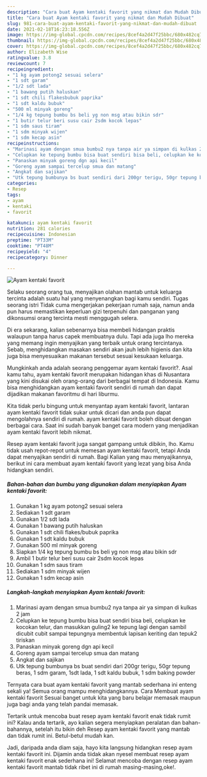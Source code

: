 ```yaml
---
description: "Cara buat Ayam kentaki favorit yang nikmat dan Mudah Dibuat"
title: "Cara buat Ayam kentaki favorit yang nikmat dan Mudah Dibuat"
slug: 981-cara-buat-ayam-kentaki-favorit-yang-nikmat-dan-mudah-dibuat
date: 2021-02-18T16:23:18.556Z
image: https://img-global.cpcdn.com/recipes/8cef4a2d47f25bbc/680x482cq70/ayam-kentaki-favorit-foto-resep-utama.jpg
thumbnail: https://img-global.cpcdn.com/recipes/8cef4a2d47f25bbc/680x482cq70/ayam-kentaki-favorit-foto-resep-utama.jpg
cover: https://img-global.cpcdn.com/recipes/8cef4a2d47f25bbc/680x482cq70/ayam-kentaki-favorit-foto-resep-utama.jpg
author: Elizabeth Wise
ratingvalue: 3.8
reviewcount: 7
recipeingredient:
- "1 kg ayam potong2 sesuai selera"
- "1 sdt garam"
- "1/2 sdt lada"
- "1 bawang putih haluskan"
- "1 sdt chili flakesbubuk paprika"
- "1 sdt kaldu bubuk"
- "500 ml minyak goreng"
- "1/4 kg tepung bumbu bs beli yg non msg atau bikin sdr"
- "1 butir telur beri susu cair 2sdm kocok lepas"
- "1 sdm saus tiram"
- "1 sdm minyak wijen"
- "1 sdm kecap asin"
recipeinstructions:
- "Marinasi ayam dengan smua bumbu2 nya tanpa air ya simpan di kulkas 2 jam"
- "Celupkan ke tepung bumbu bisa buat sendiri bisa beli, celupkan ke kocokan telur, dan masukkan guling2 ke tepung lagi dengan sambil dicubit cubit sampai tepungnya membentuk lapisan keriting dan tepuk2 tiriskan"
- "Panaskan minyak goreng dgn api kecil"
- "Goreng ayam sampai tercelup smua dan matang"
- "Angkat dan sajikan"
- "Utk tepung bumbunya bs buat sendiri dari 200gr terigu, 50gr tepung beras, 1 sdm garam, 1sdt lada, 1 sdt kaldu bubuk, 1 sdm baking powder"
categories:
- Resep
tags:
- ayam
- kentaki
- favorit

katakunci: ayam kentaki favorit 
nutrition: 281 calories
recipecuisine: Indonesian
preptime: "PT33M"
cooktime: "PT48M"
recipeyield: "4"
recipecategory: Dinner

---
```



![Ayam kentaki favorit](https://img-global.cpcdn.com/recipes/8cef4a2d47f25bbc/680x482cq70/ayam-kentaki-favorit-foto-resep-utama.jpg)

Selaku seorang orang tua, menyajikan olahan mantab untuk keluarga tercinta adalah suatu hal yang menyenangkan bagi kamu sendiri. Tugas seorang istri Tidak cuma mengerjakan pekerjaan rumah saja, namun anda pun harus memastikan keperluan gizi terpenuhi dan panganan yang dikonsumsi orang tercinta mesti menggugah selera.

Di era  sekarang, kalian sebenarnya bisa membeli hidangan praktis walaupun tanpa harus capek membuatnya dulu. Tapi ada juga lho mereka yang memang ingin menyajikan yang terbaik untuk orang tercintanya. Sebab, menghidangkan masakan sendiri akan jauh lebih higienis dan kita juga bisa menyesuaikan makanan tersebut sesuai kesukaan keluarga. 



Mungkinkah anda adalah seorang penggemar ayam kentaki favorit?. Asal kamu tahu, ayam kentaki favorit merupakan hidangan khas di Nusantara yang kini disukai oleh orang-orang dari berbagai tempat di Indonesia. Kamu bisa menghidangkan ayam kentaki favorit sendiri di rumah dan dapat dijadikan makanan favoritmu di hari liburmu.

Kita tidak perlu bingung untuk menyantap ayam kentaki favorit, lantaran ayam kentaki favorit tidak sukar untuk dicari dan anda pun dapat mengolahnya sendiri di rumah. ayam kentaki favorit boleh dibuat dengan berbagai cara. Saat ini sudah banyak banget cara modern yang menjadikan ayam kentaki favorit lebih nikmat.

Resep ayam kentaki favorit juga sangat gampang untuk dibikin, lho. Kamu tidak usah repot-repot untuk memesan ayam kentaki favorit, tetapi Anda dapat menyajikan sendiri di rumah. Bagi Kalian yang mau menyajikannya, berikut ini cara membuat ayam kentaki favorit yang lezat yang bisa Anda hidangkan sendiri.

<!--inarticleads1-->

##### Bahan-bahan dan bumbu yang digunakan dalam menyiapkan Ayam kentaki favorit:

1. Gunakan 1 kg ayam potong2 sesuai selera
1. Sediakan 1 sdt garam
1. Gunakan 1/2 sdt lada
1. Gunakan 1 bawang putih haluskan
1. Gunakan 1 sdt chili flakes/bubuk paprika
1. Gunakan 1 sdt kaldu bubuk
1. Gunakan 500 ml minyak goreng
1. Siapkan 1/4 kg tepung bumbu bs beli yg non msg atau bikin sdr
1. Ambil 1 butir telur beri susu cair 2sdm kocok lepas
1. Gunakan 1 sdm saus tiram
1. Sediakan 1 sdm minyak wijen
1. Gunakan 1 sdm kecap asin




<!--inarticleads2-->

##### Langkah-langkah menyiapkan Ayam kentaki favorit:

1. Marinasi ayam dengan smua bumbu2 nya tanpa air ya simpan di kulkas 2 jam
1. Celupkan ke tepung bumbu bisa buat sendiri bisa beli, celupkan ke kocokan telur, dan masukkan guling2 ke tepung lagi dengan sambil dicubit cubit sampai tepungnya membentuk lapisan keriting dan tepuk2 tiriskan
1. Panaskan minyak goreng dgn api kecil
1. Goreng ayam sampai tercelup smua dan matang
1. Angkat dan sajikan
1. Utk tepung bumbunya bs buat sendiri dari 200gr terigu, 50gr tepung beras, 1 sdm garam, 1sdt lada, 1 sdt kaldu bubuk, 1 sdm baking powder




Ternyata cara buat ayam kentaki favorit yang mantab sederhana ini enteng sekali ya! Semua orang mampu menghidangkannya. Cara Membuat ayam kentaki favorit Sesuai banget untuk kita yang baru belajar memasak maupun juga bagi anda yang telah pandai memasak.

Tertarik untuk mencoba buat resep ayam kentaki favorit enak tidak rumit ini? Kalau anda tertarik, ayo kalian segera menyiapkan peralatan dan bahan-bahannya, setelah itu bikin deh Resep ayam kentaki favorit yang mantab dan tidak rumit ini. Betul-betul mudah kan. 

Jadi, daripada anda diam saja, hayo kita langsung hidangkan resep ayam kentaki favorit ini. Dijamin anda tiidak akan nyesel membuat resep ayam kentaki favorit enak sederhana ini! Selamat mencoba dengan resep ayam kentaki favorit mantab tidak ribet ini di rumah masing-masing,oke!.

